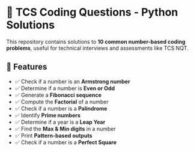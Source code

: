 # 🚀 TCS Coding Questions - Python Solutions  

This repository contains solutions to **10 common number-based coding problems**, useful for technical interviews and assessments like TCS NQT.

## 📌 Features  
- ✅ Check if a number is an **Armstrong number**  
- ✅ Determine if a number is **Even or Odd**  
- ✅ Generate a **Fibonacci sequence**  
- ✅ Compute the **Factorial** of a number  
- ✅ Check if a number is a **Palindrome**  
- ✅ Identify **Prime numbers**  
- ✅ Determine if a year is a **Leap Year**  
- ✅ Find the **Max & Min digits** in a number  
- ✅ Print **Pattern-based outputs**  
- ✅ Check if a number is a **Perfect Square**  


